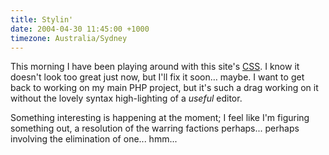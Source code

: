 ```yaml
---
title: Stylin'
date: 2004-04-30 11:45:00 +1000
timezone: Australia/Sydney
---
```

This morning I have been playing around with this site's [CSS](http://www.w3.org/TR/CSS2/).
I know it doesn't look too great just now, but I'll fix it soon… maybe.
I want to get back to working on my main PHP project,
but it's such a drag working on it without the lovely syntax high-lighting of a *useful* editor.

Something interesting is happening at the moment;
I feel like I'm figuring something out,
a resolution of the warring factions perhaps...
perhaps involving the elimination of one... hmm...
